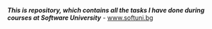 ***This is repository, which contains all the tasks I have done during courses at Software University*** - www.softuni.bg
